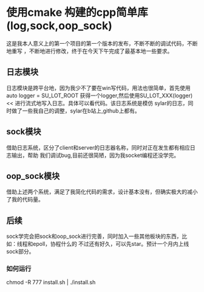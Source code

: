 # 使用cmake 构建的cpp简单库(log,sock,oop_sock)
 这是我本人意义上的第一个项目的第一个版本的发布，不断不断的调试代码，不断地重写
 ，不断地进行修改，终于在今天下午完成了最基本地一些要求。
 ## 日志模块
 日志模块是跨平台地，因为我少不了要在win写代码，用法也很简单，首先使用auto logger = SU_LOT_ROOT
 获得一个logger,然后使用SU_LOT_XXX(logger) << 进行流式地写入日志。具体可以看代码。该日志系统是模仿
 sylar的日志，同时做了一些我自己的调整，sylar在b站上,github上都有。
 ## sock模块
借助日志系统，区分了client和server的日志器名称，同时对正在发生都有相应日志输出，帮助
我们调试bug,目前还很简陋，因为我socket编程还没学完。
## oop_sock模块
借助上述两个系统，满足了我简化代码的需求，设计基本没有，但确实极大的减小了我的代码量。

## 后续
   sock学完会把sock和oop_sock进行完善，同时加入一些其他板块的东西，比如：线程和epoll，协程什么的
   不过还有好久，可以先star。预计一个月内上线sock部分。
   
 ### 如何运行
   chmod -R 777 install.sh | ./install.sh
